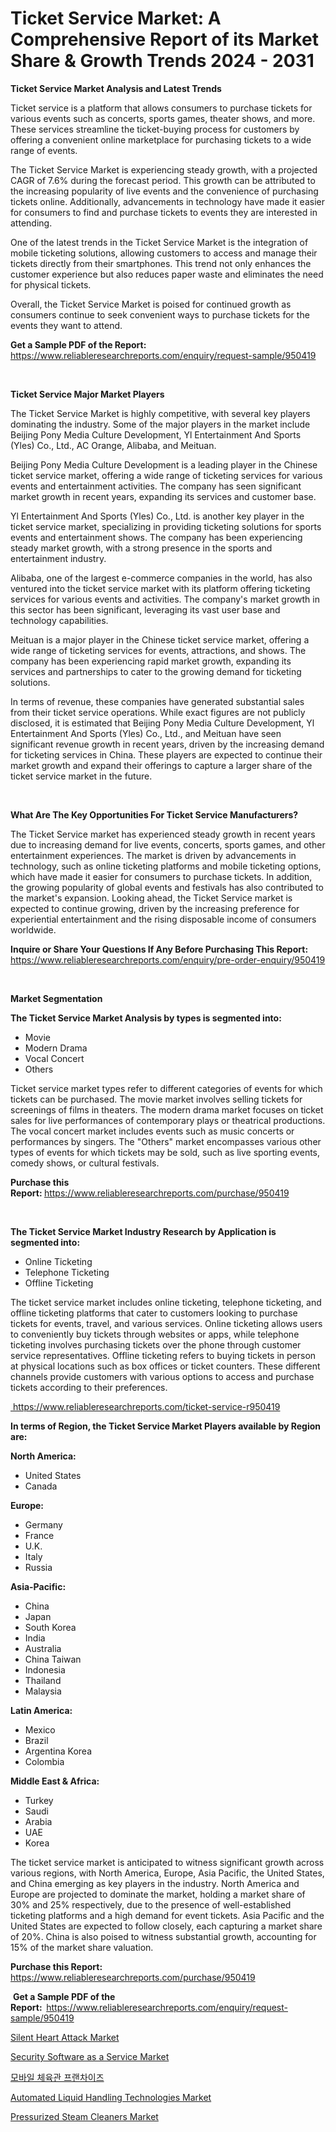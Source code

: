 <p><h1>Ticket Service Market: A Comprehensive Report of its Market Share & Growth Trends 2024 - 2031</h1></p><p><strong>Ticket Service Market Analysis and Latest Trends</strong></p>
<p><p>Ticket service is a platform that allows consumers to purchase tickets for various events such as concerts, sports games, theater shows, and more. These services streamline the ticket-buying process for customers by offering a convenient online marketplace for purchasing tickets to a wide range of events.</p><p>The Ticket Service Market is experiencing steady growth, with a projected CAGR of 7.6% during the forecast period. This growth can be attributed to the increasing popularity of live events and the convenience of purchasing tickets online. Additionally, advancements in technology have made it easier for consumers to find and purchase tickets to events they are interested in attending.</p><p>One of the latest trends in the Ticket Service Market is the integration of mobile ticketing solutions, allowing customers to access and manage their tickets directly from their smartphones. This trend not only enhances the customer experience but also reduces paper waste and eliminates the need for physical tickets.</p><p>Overall, the Ticket Service Market is poised for continued growth as consumers continue to seek convenient ways to purchase tickets for the events they want to attend.</p></p>
<p><strong>Get a Sample PDF of the Report:&nbsp;</strong> <a href="https://www.reliableresearchreports.com/enquiry/request-sample/950419">https://www.reliableresearchreports.com/enquiry/request-sample/950419</a></p>
<p>&nbsp;</p>
<p><strong>Ticket Service Major Market Players</strong></p>
<p><p>The Ticket Service Market is highly competitive, with several key players dominating the industry. Some of the major players in the market include Beijing Pony Media Culture Development, Yl Entertainment And Sports (Yles) Co., Ltd., AC Orange, Alibaba, and Meituan.</p><p>Beijing Pony Media Culture Development is a leading player in the Chinese ticket service market, offering a wide range of ticketing services for various events and entertainment activities. The company has seen significant market growth in recent years, expanding its services and customer base.</p><p>Yl Entertainment And Sports (Yles) Co., Ltd. is another key player in the ticket service market, specializing in providing ticketing solutions for sports events and entertainment shows. The company has been experiencing steady market growth, with a strong presence in the sports and entertainment industry.</p><p>Alibaba, one of the largest e-commerce companies in the world, has also ventured into the ticket service market with its platform offering ticketing services for various events and activities. The company's market growth in this sector has been significant, leveraging its vast user base and technology capabilities.</p><p>Meituan is a major player in the Chinese ticket service market, offering a wide range of ticketing services for events, attractions, and shows. The company has been experiencing rapid market growth, expanding its services and partnerships to cater to the growing demand for ticketing solutions.</p><p>In terms of revenue, these companies have generated substantial sales from their ticket service operations. While exact figures are not publicly disclosed, it is estimated that Beijing Pony Media Culture Development, Yl Entertainment And Sports (Yles) Co., Ltd., and Meituan have seen significant revenue growth in recent years, driven by the increasing demand for ticketing services in China. These players are expected to continue their market growth and expand their offerings to capture a larger share of the ticket service market in the future.</p></p>
<p>&nbsp;</p>
<p><strong>What Are The Key Opportunities For Ticket Service Manufacturers?</strong></p>
<p><p>The Ticket Service market has experienced steady growth in recent years due to increasing demand for live events, concerts, sports games, and other entertainment experiences. The market is driven by advancements in technology, such as online ticketing platforms and mobile ticketing options, which have made it easier for consumers to purchase tickets. In addition, the growing popularity of global events and festivals has also contributed to the market's expansion. Looking ahead, the Ticket Service market is expected to continue growing, driven by the increasing preference for experiential entertainment and the rising disposable income of consumers worldwide.</p></p>
<p><strong>Inquire or Share Your Questions If Any Before Purchasing This Report:</strong> <a href="https://www.reliableresearchreports.com/enquiry/pre-order-enquiry/950419">https://www.reliableresearchreports.com/enquiry/pre-order-enquiry/950419</a></p>
<p>&nbsp;</p>
<p><strong>Market Segmentation</strong></p>
<p><strong>The Ticket Service Market Analysis by types is segmented into:</strong></p>
<p><ul><li>Movie</li><li>Modern Drama</li><li>Vocal Concert</li><li>Others</li></ul></p>
<p><p>Ticket service market types refer to different categories of events for which tickets can be purchased. The movie market involves selling tickets for screenings of films in theaters. The modern drama market focuses on ticket sales for live performances of contemporary plays or theatrical productions. The vocal concert market includes events such as music concerts or performances by singers. The "Others" market encompasses various other types of events for which tickets may be sold, such as live sporting events, comedy shows, or cultural festivals.</p></p>
<p><strong>Purchase this Report:&nbsp;</strong><a href="https://www.reliableresearchreports.com/purchase/950419">https://www.reliableresearchreports.com/purchase/950419</a></p>
<p>&nbsp;</p>
<p><strong>The Ticket Service Market Industry Research by Application is segmented into:</strong></p>
<p><ul><li>Online Ticketing</li><li>Telephone Ticketing</li><li>Offline Ticketing</li></ul></p>
<p><p>The ticket service market includes online ticketing, telephone ticketing, and offline ticketing platforms that cater to customers looking to purchase tickets for events, travel, and various services. Online ticketing allows users to conveniently buy tickets through websites or apps, while telephone ticketing involves purchasing tickets over the phone through customer service representatives. Offline ticketing refers to buying tickets in person at physical locations such as box offices or ticket counters. These different channels provide customers with various options to access and purchase tickets according to their preferences.</p></p>
<p><a href="https://www.reliableresearchreports.com/ticket-service-r950419">&nbsp;https://www.reliableresearchreports.com/ticket-service-r950419</a></p>
<p><strong>In terms of Region, the Ticket Service Market Players available by Region are:</strong></p>
<p>
    <p> <strong> North America: </strong>
        <ul>
            <li>United States</li>
            <li>Canada</li>
        </ul>
        </p> 
    <p> <strong> Europe: </strong>
        <ul>
            <li>Germany</li>
            <li>France</li>
            <li>U.K.</li>
            <li>Italy</li>
            <li>Russia</li>
        </ul>
        </p> 
    <p> <strong> Asia-Pacific: </strong>
        <ul>
            <li>China</li>
            <li>Japan</li>
            <li>South Korea</li>
            <li>India</li>
            <li>Australia</li>
            <li>China Taiwan</li>
            <li>Indonesia</li>
            <li>Thailand</li>
            <li>Malaysia</li>
        </ul>
        </p> 
    <p> <strong> Latin America: </strong>
        <ul>
            <li>Mexico</li>
            <li>Brazil</li>
            <li>Argentina Korea</li>
            <li>Colombia</li>
        </ul>
        </p> 
    <p> <strong> Middle East & Africa: </strong>
        <ul>
            <li>Turkey</li>
            <li>Saudi</li>
            <li>Arabia</li>
            <li>UAE</li>
            <li>Korea</li>
        </ul>
    </p>
    </p>
<p><p>The ticket service market is anticipated to witness significant growth across various regions, with North America, Europe, Asia Pacific, the United States, and China emerging as key players in the industry. North America and Europe are projected to dominate the market, holding a market share of 30% and 25% respectively, due to the presence of well-established ticketing platforms and a high demand for event tickets. Asia Pacific and the United States are expected to follow closely, each capturing a market share of 20%. China is also poised to witness substantial growth, accounting for 15% of the market share valuation.</p></p>
<p><strong>Purchase this Report: </strong><a href="https://www.reliableresearchreports.com/purchase/950419">https://www.reliableresearchreports.com/purchase/950419</a></p>
<p>&nbsp;<strong>Get a Sample PDF of the Report:&nbsp;&nbsp;</strong><a href="https://www.reliableresearchreports.com/enquiry/request-sample/950419">https://www.reliableresearchreports.com/enquiry/request-sample/950419</a></p>
<p><strong></strong></p>
<p><p><a href="https://www.linkedin.com/pulse/silent-heart-attack-market-key-successful-business-strategy-b14ce">Silent Heart Attack Market</a></p><p><a href="https://github.com/gladysalidde/Market-Research-Report-List-1/blob/main/security-software-as-a-service-market.md">Security Software as a Service Market</a></p><p><a href="https://medium.com/@allanchulist567567jdf/%EB%AA%A8%EB%B0%94%EC%9D%BC-%EC%B2%B4%EC%9C%A1%EA%B4%80-%ED%94%84%EB%9E%9C%EC%B0%A8%EC%9D%B4%EC%A6%88-%EC%8B%9C%EC%9E%A5-%EC%84%B1%EA%B3%B5%EC%A0%81%EC%9D%B8-%EB%B9%84%EC%A6%88%EB%8B%88%EC%8A%A4-%EC%A0%84%EB%9E%B5%EC%9D%98-%EC%97%B4%EC%87%A0-2031%EB%85%84%EA%B9%8C%EC%A7%80-%EC%98%88%EC%B8%A1-da92d8e31715">모바일 체육관 프랜차이즈</a></p><p><a href="https://github.com/dimitrishawkinswaynenp91rgz/Market-Research-Report-List-2/blob/main/automated-liquid-handling-technologies-market.md">Automated Liquid Handling Technologies Market</a></p><p><a href="https://www.linkedin.com/pulse/pressurized-steam-cleanersnbspmarket-focuses-market-share-size-9ml6e?trackingId=YA%2BRH2OTvE0Ik%2Fzd7bzqNg%3D%3D">Pressurized Steam Cleaners Market</a></p></p>
